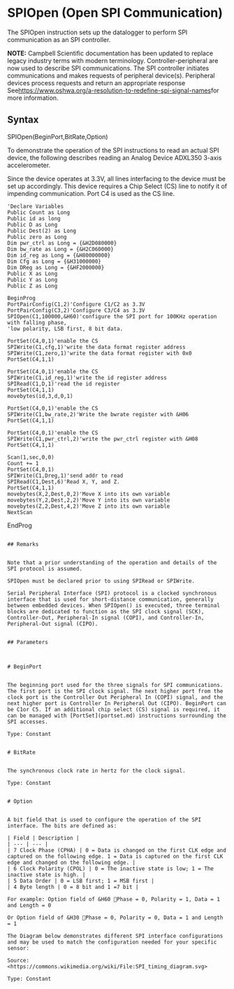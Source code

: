 # SPIOpen (Open SPI Communication)

The SPIOpen instruction sets up the datalogger to perform SPI communication as an SPI controller.

**NOTE:** Campbell Scientific documentation has been updated to replace legacy industry terms with modern terminology. Controller-peripheral are now used to describe SPI communications. The SPI controller initiates communications and makes requests of peripheral device(s). Peripheral devices process requests and return an appropriate response See<https://www.oshwa.org/a-resolution-to-redefine-spi-signal-names>for more information.

## Syntax

SPIOpen(BeginPort,BitRate,Option)

To demonstrate the operation of the SPI instructions to read an actual SPI device, the following describes reading an Analog Device ADXL350 3-axis accelerometer.

Since the device operates at 3.3V, all lines interfacing to the device must be set up accordingly. This device requires a Chip Select (CS) line to notify it of impending communication. Port C4 is used as the CS line.

```
'Declare Variables
Public Count as Long
Public id as long
Public D as Long
Public Dest(2) as Long
Public zero as Long
Dim pwr_ctrl as Long = {&H2D080000}
Dim bw_rate as Long = {&H2C060000}
Dim id_reg as Long = {&H80000000}
Dim Cfg as Long = {&H31000000}
Dim DReg as Long = {&HF2000000}
Public X as Long
Public Y as Long
Public Z as Long

BeginProg
PortPairConfig(C1,2)'Configure C1/C2 as 3.3V
PortPairConfig(C3,2)'Configure C3/C4 as 3.3V
SPIOpen(C1,100000,&H60)'configure the SPI port for 100KHz operation with falling phase,
'low polarity, LSB first, 8 bit data.

PortSet(C4,0,1)'enable the CS
SPIWrite(C1,cfg,1)'write the data format register address
SPIWrite(C1,zero,1)'write the data format register with 0x0
PortSet(C4,1,1)

PortSet(C4,0,1)'enable the CS
SPIWrite(C1,id_reg,1)'write the id register address
SPIRead(C1,D,1)'read the id register
PortSet(C4,1,1)
movebytes(id,3,d,0,1)

PortSet(C4,0,1)'enable the CS
SPIWrite(C1,bw_rate,2)'Write the bwrate register with &H06
PortSet(C4,1,1)

PortSet(C4,0,1)'enable the CS
SPIWrite(C1,pwr_ctrl,2)'write the pwr_ctrl register with &H08
PortSet(C4,1,1)

Scan(1,sec,0,0)
Count += 1
PortSet(C4,0,1)
SPIWrite(C1,Dreg,1)'send addr to read
SPIRead(C1,Dest,6)'Read X, Y, and Z.
PortSet(C4,1,1)
movebytes(X,2,Dest,0,2)'Move X into its own variable
movebytes(Y,2,Dest,2,2)'Move Y into its own variable
movebytes(Z,2,Dest,4,2)'Move Z into its own variable
NextScan
```

EndProg

```

## Remarks


Note that a prior understanding of the operation and details of the SPI protocol is assumed.

SPIOpen must be declared prior to using SPIRead or SPIWrite.

Serial Peripheral Interface (SPI) protocol is a clocked synchronous interface that is used for short-distance communication, generally between embedded devices. When SPIOpen() is executed, three terminal blocks are dedicated to function as the SPI clock signal (SCK), Controller-Out, Peripheral-In signal (COPI), and Controller-In, Peripheral-Out signal (CIPO).


## Parameters



# BeginPort


The beginning port used for the three signals for SPI communications. The first port is the SPI clock signal. The next higher port from the clock port is the Controller Out Peripheral In (COPI) signal, and the next higher port is Controller In Peripheral Out (CIPO). BeginPort can be C1or C5. If an additional chip select (CS) signal is required, it can be managed with [PortSet](portset.md) instructions surrounding the SPI accesses.

Type: Constant


# BitRate


The synchronous clock rate in hertz for the clock signal.

Type: Constant


# Option


A bit field that is used to configure the operation of the SPI interface. The bits are defined as:

| Field | Description |
| --- | --- |
| 7 Clock Phase (CPHA) | 0 = Data is changed on the first CLK edge and captured on the following edge. 1 = Data is captured on the first CLK edge and changed on the following edge. |
| 6 Clock Polarity (CPOL) | 0 = The inactive state is low; 1 = The inactive state is high. |
| 5 Data Order | 0 = LSB first; 1 = MSB first |
| 4 Byte length | 0 = 8 bit and 1 =7 bit |

For example: Option field of &H60 Phase = 0, Polarity = 1, Data = 1 and Length = 0

Or Option field of &H30 Phase = 0, Polarity = 0, Data = 1 and Length = 1

The Diagram below demonstrates different SPI interface configurations and may be used to match the configuration needed for your specific sensor:

Source:<https://commons.wikimedia.org/wiki/File:SPI_timing_diagram.svg>

Type: Constant
```
